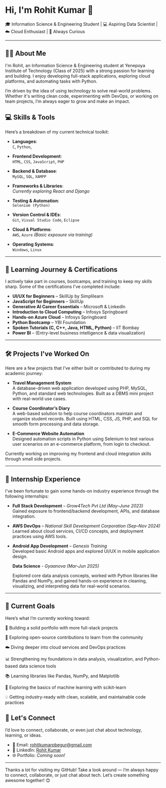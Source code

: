# Hi, I'm Rohit Kumar 👋

🎓 Information Science & Engineering Student | 💻 Aspiring Data Scientist | ☁️ Cloud Enthusiast | 🧠 Always Curious

---

## 👨‍💻 About Me

I'm Rohit, an Information Science & Engineering student at Yenepoya Institute of Technology (Class of 2025) with a strong passion for learning and building. I enjoy developing full-stack applications, exploring cloud platforms, and automating tasks with Python.

I’m driven by the idea of using technology to solve real-world problems. Whether it's writing clean code, experimenting with DevOps, or working on team projects, I’m always eager to grow and make an impact.


## 💻 Skills & Tools

Here’s a breakdown of my current technical toolkit:

- **Languages**:  
  `C`, `Python`, 

- **Frontend Development**:  
  `HTML`, `CSS`, `JavaScript`, `PHP`

- **Backend & Database**:  
  `MySQL`, `SQL`, `XAMPP`

- **Frameworks & Libraries**:  
  *Currently exploring React and Django*

- **Testing & Automation**:  
  `Selenium (Python)`

- **Version Control & IDEs**:  
  `Git`, `Visual Studio Code`, `Eclipse`

- **Cloud & Platforms**:  
  `AWS`, `Azure` *(Basic exposure via training)*

- **Operating Systems**:  
  `Windows`, `Linux`

---

## 🧠 Learning Journey & Certifications

I actively take part in courses, bootcamps, and training to keep my skills sharp. Some of the certifications I've completed include:

- **UI/UX for Beginners** – SkillUp by Simplilearn  
- **JavaScript for Beginners** – SkillUp  
- **Generative AI Career Essentials** – Microsoft & LinkedIn  
- **Introduction to Cloud Computing** – Infosys Springboard  
- **Hands-on Azure Cloud** – Infosys Springboard  
- **Python Bootcamp** – YBI Foundation  
- **Spoken Tutorials (C, C++, Java, HTML, Python)** – IIT Bombay  
- **Power BI** – (Entry-level business intelligence & data visualization)

---

## 🛠️ Projects I've Worked On

Here are a few projects that I’ve either built or contributed to during my academic journey:

- **Travel Management System**  
  A database-driven web application developed using PHP, MySQL, Python, and standard web technologies. Built as a DBMS mini project with real-world use cases.

- **Course Coordinator’s Diary**  
  A web-based solution to help course coordinators maintain and organize student records. Built using HTML, CSS, JS, PHP, and SQL for smooth form processing and data storage.

- **E-Commerce Website Automation**  
  Designed automation scripts in Python using Selenium to test various user scenarios on an e-commerce platform, from login to checkout.

Currently working on improving my frontend and cloud integration skills through small side projects.

---

## 💼 Internship Experience

I've been fortunate to gain some hands-on industry experience through the following internships:

- **Full Stack Development** – *Grow4Tech Pvt Ltd (May–June 2023)*  
  Gained exposure to frontend/backend development, APIs, and database integration.

- **AWS DevOps** – *National Skill Development Corporation (Sep–Nov 2024)*  
  Learned about cloud services, CI/CD concepts, and deployment practices using AWS tools.

- **Android App Development** – *Genesis Training*  
  Developed basic Android apps and explored UI/UX in mobile application design.

  **Data Science** - *Gyaanova
(Mar-Jun 2025)*

   Explored core data analysis concepts, worked with Python libraries like Pandas and NumPy, and gained hands-on experience in cleaning, visualizing, and interpreting data for real-world scenarios.
---

## 🌱 Current Goals

Here’s what I’m currently working toward:

🚀 Building a solid portfolio with more full-stack projects

🧩 Exploring open-source contributions to learn from the community

☁️ Diving deeper into cloud services and DevOps practices



📊 Strengthening my foundations in data analysis, visualization, and Python-based data science tools

📚 Learning libraries like Pandas, NumPy, and Matplotlib

🤖 Exploring the basics of machine learning with scikit-learn

💡 Getting industry-ready with clean, scalable, and maintainable code practices


## 🤝 Let's Connect

I’d love to connect, collaborate, or even just chat about technology, learning, or ideas.

- 📧 Email: [rohitkumarpbegur@gmail.com](mailto:rohitkumarpbegur@gmail.com)  
- 💼 LinkedIn: [Rohit Kumar](www.linkedin.com/in/rohit-kumar-78391b263)   
- 🌐 Portfolio: *Coming soon!*  

---

Thanks a lot for visiting my GitHub! Take a look around — I’m always happy to connect, collaborate, or just chat about tech. Let’s create something awesome together! 😊

